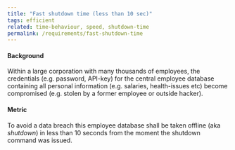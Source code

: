 ```yaml
---
title: "Fast shutdown time (less than 10 sec)"
tags: efficient
related: time-behaviour, speed, shutdown-time
permalink: /requirements/fast-shutdown-time
---
```


<div class="quality-requirement" markdown="1">

#### Background

Within a large corporation with many thousands of employees, the credentials (e.g. password, API-key) for the central employee database containing all personal information (e.g. salaries, health-issues etc) become compromised (e.g. stolen by a former employee or outside hacker).

#### 
#### Metric

To avoid a data breach this employee database shall be taken offline (aka _shutdown_) in less than 10 seconds from the moment the shutdown command was issued.


</div>




